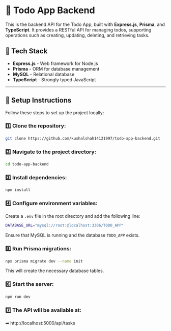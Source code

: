 # 📝 Todo App Backend

This is the backend API for the Todo App, built with **Express.js**, **Prisma**, and **TypeScript**. It provides a RESTful API for managing todos, supporting operations such as creating, updating, deleting, and retrieving tasks.

## 🚀 Tech Stack

- **Express.js** - Web framework for Node.js
- **Prisma** - ORM for database management
- **MySQL** - Relational database
- **TypeScript** - Strongly typed JavaScript

---

## 🔧 Setup Instructions

Follow these steps to set up the project locally:

### 1️⃣ Clone the repository:

```bash
git clone https://github.com/kushalshah14121997/todo-app-backend.git
```

### 2️⃣ Navigate to the project directory:

```bash
cd todo-app-backend
```

### 3️⃣ Install dependencies:

```bash
npm install
```

### 4️⃣ Configure environment variables:

Create a `.env` file in the root directory and add the following line:

```bash
DATABASE_URL="mysql://root:@localhost:3306/TODO_APP"
```

Ensure that MySQL is running and the database `TODO_APP` exists.

### 5️⃣ Run Prisma migrations:

```bash
npx prisma migrate dev --name init
```

This will create the necessary database tables.

### 6️⃣ Start the server:

```bash
npm run dev
```

### 7️⃣ The API will be available at:
➡ http://localhost:5000/api/tasks

